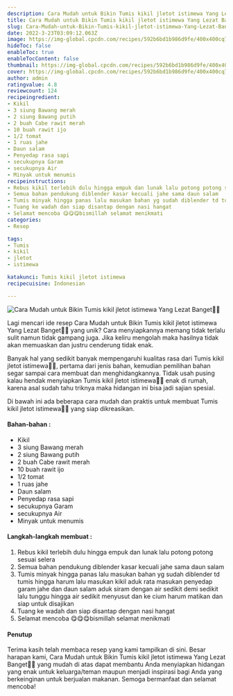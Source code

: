 ```yaml
---
description: Cara Mudah untuk Bikin Tumis kikil jletot istimewa Yang Lezat Banget"
title: Cara Mudah untuk Bikin Tumis kikil jletot istimewa Yang Lezat Banget
slug: Cara-Mudah-untuk-Bikin-Tumis-kikil-jletot-istimewa-Yang-Lezat-Banget
date: 2022-3-23T03:09:12.063Z
image: https://img-global.cpcdn.com/recipes/592b6bd1b986d9fe/400x400cq70/photo.jpg
hideToc: false
enableToc: true
enableTocContent: false
thumbnail: https://img-global.cpcdn.com/recipes/592b6bd1b986d9fe/400x400cq70/photo.jpg
cover: https://img-global.cpcdn.com/recipes/592b6bd1b986d9fe/400x400cq70/photo.jpg
author: admin
ratingvalue: 4.8
reviewcount: 124
recipeingredient:
- Kikil
- 3 siung Bawang merah
- 2 siung Bawang putih
- 2 buah Cabe rawit merah
- 10 buah rawit ijo
- 1/2 tomat
- 1 ruas jahe
- Daun salam
- Penyedap rasa sapi
- secukupnya Garam
- secukupnya Air
- Minyak untuk menumis
recipeinstructions:
- Rebus kikil terlebih dulu hingga empuk dan lunak lalu potong potong sesuai selera
- Semua bahan pendukung diblender kasar kecuali jahe sama daun salam
- Tumis minyak hingga panas lalu masukan bahan yg sudah diblender td tumis hingga harum lalu masukan kikil aduk rata masukan penyedap garam jahe dan daun salam aduk siram dengan air sedikit demi sedikit lalu tunggu hingga air sedikit menyusut dan ke cium harum matikan dan siap untuk disajikan
- Tuang ke wadah dan siap disantap dengan nasi hangat
- Selamat mencoba 😋😋😋bismillah selamat menikmati
categories:
- Resep

tags:
- Tumis
- kikil
- jletot
- istimewa

katakunci: Tumis kikil jletot istimewa
recipecuisine: Indonesian

---
```


![Cara Mudah untuk Bikin Tumis kikil jletot istimewa Yang Lezat Banget👩‍🍳](https://img-global.cpcdn.com/recipes/592b6bd1b986d9fe/400x400cq70/photo.jpg)

Lagi mencari ide resep Cara Mudah untuk Bikin Tumis kikil jletot istimewa Yang Lezat Banget👩‍🍳 yang unik? Cara menyiapkannya memang tidak terlalu sulit namun tidak gampang juga. Jika keliru mengolah maka hasilnya tidak akan memuaskan dan justru cenderung tidak enak.

Banyak hal yang sedikit banyak mempengaruhi kualitas rasa dari Tumis kikil jletot istimewa👩‍🍳, pertama dari jenis bahan, kemudian pemilihan bahan segar sampai cara membuat dan menghidangkannya. Tidak usah pusing kalau hendak menyiapkan Tumis kikil jletot istimewa👩‍🍳 enak di rumah, karena asal sudah tahu triknya maka hidangan ini bisa jadi sajian spesial.

Di bawah ini ada beberapa cara mudah dan praktis untuk membuat Tumis kikil jletot istimewa👩‍🍳 yang siap dikreasikan.

<!--inarticleads1-->

#### Bahan-bahan :

- Kikil
- 3 siung Bawang merah
- 2 siung Bawang putih
- 2 buah Cabe rawit merah
- 10 buah rawit ijo
- 1/2 tomat
- 1 ruas jahe
- Daun salam
- Penyedap rasa sapi
- secukupnya Garam
- secukupnya Air
- Minyak untuk menumis

<!--inarticleads2-->

#### Langkah-langkah membuat :

1. Rebus kikil terlebih dulu hingga empuk dan lunak lalu potong potong sesuai selera
1. Semua bahan pendukung diblender kasar kecuali jahe sama daun salam
1. Tumis minyak hingga panas lalu masukan bahan yg sudah diblender td tumis hingga harum lalu masukan kikil aduk rata masukan penyedap garam jahe dan daun salam aduk siram dengan air sedikit demi sedikit lalu tunggu hingga air sedikit menyusut dan ke cium harum matikan dan siap untuk disajikan
1. Tuang ke wadah dan siap disantap dengan nasi hangat
1. Selamat mencoba 😋😋😋bismillah selamat menikmati

#### Penutup

Terima kasih telah membaca resep yang kami tampilkan di sini. Besar harapan kami, Cara Mudah untuk Bikin Tumis kikil jletot istimewa Yang Lezat Banget👩‍🍳 yang mudah di atas dapat membantu Anda menyiapkan hidangan yang enak untuk keluarga/teman maupun menjadi inspirasi bagi Anda yang berkeinginan untuk berjualan makanan. Semoga bermanfaat dan selamat mencoba!